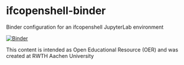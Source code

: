 # ifcopenshell-binder
Binder configuration for an ifcopenshell JupyterLab environment 

[![Binder](https://mybinder.org/badge_logo.svg)](https://mybinder.org/v2/gh/biophase/ifcopenshell-binder/b0fcf08113012f8cd0d2d03726a7a48f92fc114e?urlpath=lab%2Ftree%2F01_test.ipynb)


This content is intended as Open Educational Resource (OER) and was created at RWTH Aachen University
